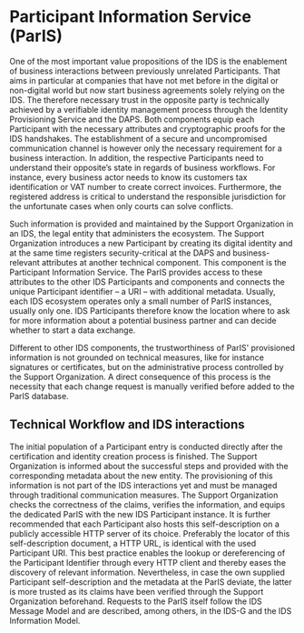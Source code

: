 # Participant Information Service (ParIS)

One of the most important value propositions of the IDS is the enablement of business interactions between previously unrelated Participants. That aims in particular at companies that have not met before in the digital or non-digital world but now start business agreements solely relying on the IDS. The therefore necessary trust in the opposite party is technically achieved by a verifiable identity management process through the Identity Provisioning Service and the DAPS. Both components equip each Participant with the necessary attributes and cryptographic proofs for the IDS handshakes. The establishment of a secure and uncompromised communication channel is however only the necessary requirement for a business interaction. In addition, the respective Participants need to understand their opposite’s state in regards of business workflows. For instance, every business actor needs to know its customers tax identification or VAT number to create correct invoices. Furthermore, the registered address is critical to understand the responsible jurisdiction for the unfortunate cases when only courts can solve conflicts.

Such information is provided and maintained by the Support Organization in an IDS, the legal entity that administers the ecosystem. The Support Organization introduces a new Participant by creating its digital identity and at the same time registers security-critical at the DAPS and business-relevant attributes at another technical component. This component is the Participant Information Service. The ParIS provides access to these attributes to the other IDS Participants and components and connects the unique Participant identifier – a URI – with additional metadata. Usually, each IDS ecosystem operates only a small number of ParIS instances, usually only one. IDS Participants therefore know the location where to ask for more information about a potential business partner and can decide whether to start a data exchange.

Different to other IDS components, the trustworthiness of ParIS' provisioned information is not grounded on technical measures, like for instance signatures or certificates, but on the administrative process controlled by the Support Organization. A direct consequence of this process is the necessity that each change request is manually verified before added to the ParIS database.


## Technical Workflow and IDS interactions

The initial population of a Participant entry is conducted directly after the certification and identity creation process is finished. The Support Organization is informed about the successful steps and provided with the corresponding metadata about the new entity. The provisioning of this information is not part of the IDS interactions yet and must be managed through traditional communication measures. The Support Organization checks the correctness of the claims, verifies the information, and equips the dedicated ParIS with the new IDS Participant instance. It is further recommended that each Participant also hosts this self-description on a publicly accessible HTTP server of its choice. Preferably the locator of this self-description document, a HTTP URL, is identical with the used Participant URI. This best practice enables the lookup or dereferencing of the Participant Identifier through every HTTP client and thereby eases the discovery of relevant information. Nevertheless, in case the own supplied Participant self-description and the metadata at the ParIS deviate, the latter is more trusted as its claims have been verified through the Support Organization beforehand. Requests to the ParIS itself follow the IDS Message Model and are described, among others, in the IDS-G and the IDS Information Model.
